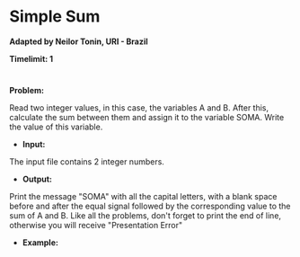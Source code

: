 # Simple Sum

**Adapted by Neilor Tonin, URI - Brazil**

**Timelimit: 1**
#

**Problem:**

Read two integer values, in this case, the variables A and B. After this, calculate the sum between them and assign it to the variable SOMA. Write the value of this variable.

- **Input:**

The input file contains 2 integer numbers.

- **Output:**

Print the message "SOMA" with all the capital letters, with a blank space before and after the equal signal followed by the corresponding value to the sum of A and B. Like all the problems, don't forget to print the end of line, otherwise you will receive "Presentation Error"

- **Example:**